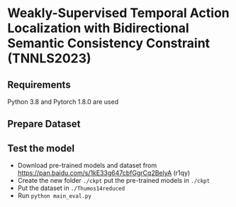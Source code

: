 # Weakly-Supervised Temporal Action Localization with Bidirectional Semantic Consistency Constraint (TNNLS2023)

## Requirements
Python 3.8 and Pytorch 1.8.0 are used

## Prepare Dataset

## Test the model
* Download  pre-trained models and dataset from https://pan.baidu.com/s/1kE33g647cbfGgrCq2BelyA (r1qy)
* Create the new folder ```./ckpt``` put the pre-trained models in ```./ckpt```
* Put the dataset in ```./Thumos14reduced```
* Run ```python main_eval.py ```
